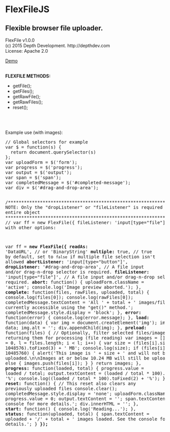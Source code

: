 # FlexFileJS
<h2>Flexible browser file uploader.</h2>

<p>FlexFile v1.0.0<br>(c) 2015 Depth Development. http://depthdev.com<br>License: Apache 2.0</p>
<p><a href="http://codepen.io/depthdev/pen/GoOLGv" target="_blank">Demo</a></p>


<br>
<strong>FLEXFILE METHODS:</strong>
<ul>
  <li>getFile();</li>
  <li>getFiles();</li>
  <li>getRawFile();</li>
  <li>getRawFiles();</li>
  <li>reset();</li>
</ul>
<br>
<br>
<p>Example use (with images):</p>
<pre>
// Global selectors for example
var $ = function(s) {
  return document.querySelector(s)
};
var uploadForm = $('form');
var progress = $('progress');
var output = $('output');
var span = $('span');
var completedMessage = $('#completed-message');
var div = $('#drag-and-drop-area');

/****************************************************************************************
  NOTE: Only the "dropListener" or "fileListener" is required in this entire object
****************************************************************************************/
// var ff = new FlexFile({ fileListener: 'input[type="file"]' });
// OR with other options:

var ff = <strong>new FlexFile({</strong>
  <strong>readAs:</strong> 'DataURL', // or 'BinaryString'
  <strong>multiple:</strong> true, // true by default, set to `false` if multiple file selection isn't allowed
  <strong>abortListener:</strong> 'input[type="button"]',
  <strong>dropListener:</strong> '#drag-and-drop-area', // A file input and/or drag-n-drop selector is required.
  <strong>fileListener:</strong> 'input[type="file"]', // A file input and/or drag-n-drop selector is required.
  <strong>abort:</strong> function() {
    uploadForm.className = 'active';
    console.log('Image preview aborted.');
  },
  <strong>complete:</strong> function(files, rawFiles, uploaded, total) {
    console.log(files[0]);
    console.log(rawFiles[0]);
    completedMessage.textContent = 'All ' + total + ' images/files are currently accessible using the "get()" method.';
    completedMessage.style.display = 'block';
  },
  <strong>error:</strong> function(error) {
    console.log(error.message);
  },
  <strong>load:</strong> function(data) {
    var img = document.createElement('img');
    img.src = data;
    img.alt = '';
    div.appendChild(img);
  },
  <strong>preload:</strong> function(files) {
    // Optionally, filter selected files/images before returning them for processing (file reading)
    var images = [];
    for (var i = 0, l = files.length; i < l; i++) {
      var size = (files[i].size / 1048576).toFixed(3) + ' MB';
      console.log(size);
      if (files[i].size > 10485760) {
        alert('This image is ' + size + ' and will not be uploaded.\n\nImages at or below 10.24 MB will still be uploaded.');
      } else {
        images.push(files[i]);
      }
    }
    return images;
  },
  <strong>progress:</strong> function(loaded, total) {
    progress.value = loaded / total;
    output.textContent = (loaded / total * 100).toFixed(2) + '%';
    console.log((loaded / total * 100).toFixed(2) + '%');
  },
  <strong>reset:</strong> function() {
    // This reset also clears any previously uploaded files
    console.clear();
    completedMessage.style.display = 'none';
    uploadForm.className = '';
    progress.value = 0;
    output.textContent = '';
    span.textContent = 'See the console for more details.';
    div.innerHTML = '';
  },
  <strong>start:</strong> function() {
    console.log('Reading...');
  },
  <strong>status:</strong> function(uploaded, total) {
    span.textContent = uploaded + '/' + total + ' images loaded. See the console for more details.';
  }
<strong>});</strong>
